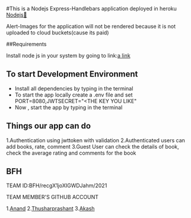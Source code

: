 #This is a Nodejs Express-Handlebars application deployed in heroku [Nodejs🚀](https://bfhbookreview.herokuapp.com/)

Alert-Images for the application will not  be rendered because it is not uploaded to cloud buckets(cause its paid)

##Requirements

Install node js in your system by going to link:[a link](https://nodejs.org/en/)

## To start Development Environment

  * Install all dependencies by typing <npm i> in the terminal
  * To start the app locally create a .env file and set PORT=8080,JWTSECRET="<THE KEY YOU LIKE"
  * Now , start the app by typing <npm start> in the terminal
  
## Things our app can do

1.Authentication using jwttoken with validation
2.Authenticated users can add books, rate, comment
3.Guest User can check the details of book, check the average rating and comments for the book


## BFH

TEAM ID:BFH/recgX1joXIGWDJahm/2021

TEAM MEMBER'S GITHUB ACCOUNT

1.[Anand](https://github.com/anandalmanac)
2.[Thusharprashant](https://github.com/Thusharprasanth)
3.[Akash](https://github.com/akashmadhu4)
